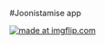 #Joonistamise app

<a href="https://imgflip.com/gif/2o0xvi"><img src="https://i.imgflip.com/2o0xvi.gif" title="made at imgflip.com"/></a>
